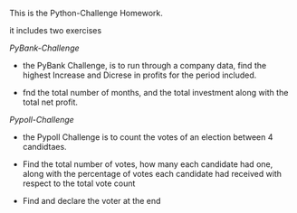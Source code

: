 This is the Python-Challenge Homework.

it includes two exercises

*PyBank-Challenge*

- the PyBank Challenge, is to run through a company data, find the highest Increase and Dicrese in profits for the period included.

- fnd the total number of months, and the total investment along with the total net profit.



*Pypoll-Challenge*

- the Pypoll Challenge is to count the votes of an election between 4 candidtaes.

- Find the total number of votes, how many each candidate had one, along with the percentage of votes each candidate had received with respect to the total vote count

- Find and declare the voter at the end